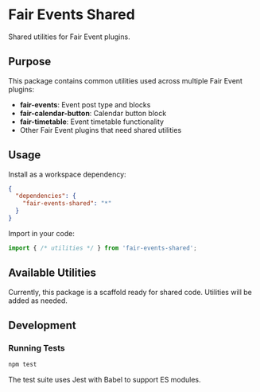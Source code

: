 # Fair Events Shared

Shared utilities for Fair Event plugins.

## Purpose

This package contains common utilities used across multiple Fair Event plugins:
- **fair-events**: Event post type and blocks
- **fair-calendar-button**: Calendar button block
- **fair-timetable**: Event timetable functionality
- Other Fair Event plugins that need shared utilities

## Usage

Install as a workspace dependency:

```json
{
  "dependencies": {
    "fair-events-shared": "*"
  }
}
```

Import in your code:

```javascript
import { /* utilities */ } from 'fair-events-shared';
```

## Available Utilities

Currently, this package is a scaffold ready for shared code. Utilities will be added as needed.

## Development

### Running Tests

```bash
npm test
```

The test suite uses Jest with Babel to support ES modules.
